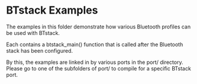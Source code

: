 # BTstack Examples

The examples in this folder demonstrate how various Bluetooth profiles can be used with BTstack.

Each contains a btstack_main() function that is called after the Bluetooth stack has been configured.

By this, the examples are linked in by various ports in the port/ directory.
Please go to one of the subfolders of port/ to compile for a specific BTstack port.
